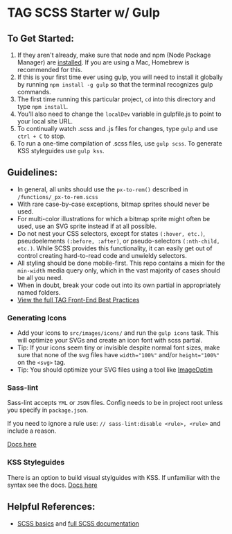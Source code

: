# TAG SCSS Starter w/ Gulp

## To Get Started:

1. If they aren't already, make sure that node and npm (Node Package Manager) are [installed](http://blog.nodeknockout.com/post/65463770933/how-to-install-node-js-and-npm). If you are using a Mac, Homebrew is recommended for this.
2. If this is your first time ever using gulp, you will need to install it globally by running `npm install -g gulp` so that the terminal recognizes gulp commands.
3. The first time running this particular project, `cd` into this directory and type `npm install`.
4. You'll also need to change the `localDev` variable in gulpfile.js to point to your local site URL.
5. To continually watch .scss and .js files for changes, type `gulp` and use `ctrl + C` to stop.
6. To run a one-time compilation of .scss files, use `gulp scss`. To generate KSS styleguides use `gulp kss`.

## Guidelines:

- In general, all units should use the `px-to-rem()` described in `/functions/_px-to-rem.scss`
- With rare case-by-case exceptions, bitmap sprites should never be used.
- For multi-color illustrations for which a bitmap sprite might often be used, use an SVG sprite instead if at all possible.
- Do not nest your CSS selectors, except for states `(:hover, etc.)`, pseudoelements `(:before, :after)`, or pseudo-selectors `(:nth-child, etc.)`. While SCSS provides this functionality, it can easily get out of control creating hard-to-read code and unwieldy selectors.
- All styling should be done mobile-first. This repo contains a mixin for the `min-width` media query only, which in the vast majority of cases should be all you need.
- When in doubt, break your code out into its own partial in appropriately named folders.
- [View the full TAG Front-End Best Practices](https://thirdandgrove.atlassian.net/wiki/display/TAGCo/Front+End+Best+Practices)

### Generating Icons

- Add your icons to `src/images/icons/` and run the `gulp icons` task.
  This will optimize your SVGs and create an icon font with scss partial.
- Tip: If your icons seem tiny or invisible despite normal font sizes, make sure that none of the svg files have `width="100%"` and/or `height="100%"` on the `<svg>` tag.
- Tip: You should optimize your SVG files using a tool like [ImageOptim](https://imageoptim.com/mac)

### Sass-lint

Sass-lint accepts `YML` or `JSON` files. Config needs to be in project root unless you specify in `package.json`.

If you need to ignore a rule use: `// sass-lint:disable <rule>, <rule>` and include a reason.

[Docs here](https://github.com/sasstools/sass-lint/tree/develop/docs)

### KSS Styleguides

There is an option to build visual stylguides with KSS. If unfamiliar with the syntax see the docs.
[Docs here](https://github.com/kss-node/kss-node)

## Helpful References:

- [SCSS basics](http://sass-lang.com/guide) and [full SCSS documentation](http://sass-lang.com/documentation/file.SASS_REFERENCE.html)
